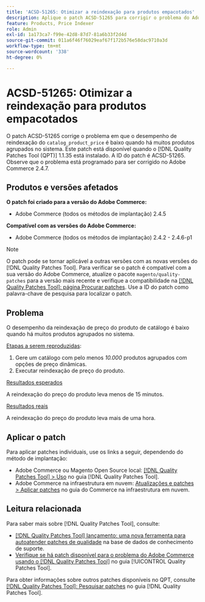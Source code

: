 ```yaml
---
title: 'ACSD-51265: Otimizar a reindexação para produtos empacotados'
description: Aplique o patch ACSD-51265 para corrigir o problema do Adobe Commerce em que o desempenho de reindexação "catalog_product_price" é baixo quando há muitos produtos empacotados no sistema.
feature: Products, Price Indexer
role: Admin
exl-id: 1a173ca7-f99e-42d8-87d7-81a6b33f2d4d
source-git-commit: 011a6f46f76029eaf67f172b576e58dac9710a3d
workflow-type: tm+mt
source-wordcount: '338'
ht-degree: 0%

---
```


# ACSD-51265: Otimizar a reindexação para produtos empacotados

O patch ACSD-51265 corrige o problema em que o desempenho de reindexação do `catalog_product_price` é baixo quando há muitos produtos agrupados no sistema. Este patch está disponível quando o [!DNL Quality Patches Tool (QPT)] 1.1.35 está instalado. A ID do patch é ACSD-51265. Observe que o problema está programado para ser corrigido no Adobe Commerce 2.4.7.

## Produtos e versões afetados

**O patch foi criado para a versão do Adobe Commerce:**

* Adobe Commerce (todos os métodos de implantação) 2.4.5

**Compatível com as versões do Adobe Commerce:**

* Adobe Commerce (todos os métodos de implantação) 2.4.2 - 2.4.6-p1

>[!NOTE]
>
>O patch pode se tornar aplicável a outras versões com as novas versões do [!DNL Quality Patches Tool]. Para verificar se o patch é compatível com a sua versão do Adobe Commerce, atualize o pacote `magento/quality-patches` para a versão mais recente e verifique a compatibilidade na [[!DNL Quality Patches Tool]: página Procurar patches](https://experienceleague.adobe.com/tools/commerce-quality-patches/index.html?lang=pt-BR). Use a ID do patch como palavra-chave de pesquisa para localizar o patch.

## Problema

O desempenho da reindexação de preço do produto de catálogo é baixo quando há muitos produtos agrupados no sistema.

<u>Etapas a serem reproduzidas</u>:

1. Gere um catálogo com pelo menos *10.000* produtos agrupados com opções de preço dinâmicas.
1. Executar reindexação de preço do produto.

<u>Resultados esperados</u>

A reindexação do preço do produto leva menos de 15 minutos.

<u>Resultados reais</u>

A reindexação do preço do produto leva mais de uma hora.

## Aplicar o patch

Para aplicar patches individuais, use os links a seguir, dependendo do método de implantação:

* Adobe Commerce ou Magento Open Source local: [[!DNL Quality Patches Tool] > Uso](/help/tools/quality-patches-tool/usage.md) no guia [!DNL Quality Patches Tool].
* Adobe Commerce na infraestrutura em nuvem: [Atualizações e patches > Aplicar patches](https://experienceleague.adobe.com/docs/commerce-cloud-service/user-guide/develop/upgrade/apply-patches.html?lang=pt-BR) no guia do Commerce na infraestrutura em nuvem.

## Leitura relacionada

Para saber mais sobre [!DNL Quality Patches Tool], consulte:

* [[!DNL Quality Patches Tool] lançamento: uma nova ferramenta para autoatender patches de qualidade](https://experienceleague.adobe.com/pt-br/docs/commerce-operations/tools/quality-patches-tool/quality-patches-tool-to-self-serve-quality-patches) na base de dados de conhecimento de suporte.
* [Verifique se há patch disponível para o problema do Adobe Commerce usando o  [!DNL Quality Patches Tool]](/help/tools/quality-patches-tool/patches-available-in-qpt/check-patch-for-magento-issue-with-magento-quality-patches.md) no guia [!UICONTROL Quality Patches Tool].


Para obter informações sobre outros patches disponíveis no QPT, consulte [[!DNL Quality Patches Tool]: Pesquisar patches](https://experienceleague.adobe.com/tools/commerce-quality-patches/index.html?lang=pt-BR) no guia [!DNL Quality Patches Tool].
